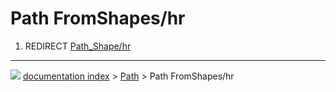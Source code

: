 # Path FromShapes/hr
1.  REDIRECT [Path_Shape/hr](Path_Shape/hr.md)



---
![](images/Button_right.svg) [documentation index](../README.md) > [Path](Path_Workbench.md) > Path FromShapes/hr
